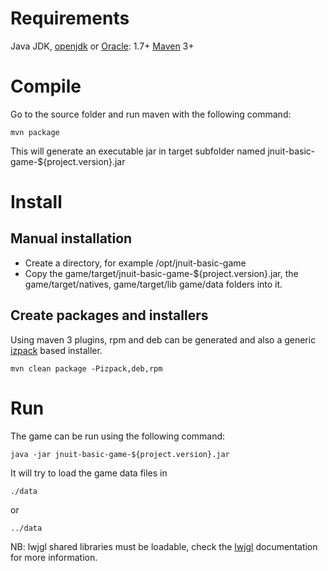 Requirements
============

Java JDK, [openjdk](http://openjdk.java.net/) or [Oracle](http://java.com): 1.7+
[Maven](http://www.maven.org) 3+

Compile
=======

Go to the source folder and run maven with the following command:

	mvn package

This will generate an executable jar in target subfolder named jnuit-basic-game-${project.version}.jar

Install
=======

Manual installation
-------------------

- Create a directory, for example /opt/jnuit-basic-game
- Copy the game/target/jnuit-basic-game-${project.version}.jar, the game/target/natives, game/target/lib game/data folders into it.

Create packages and installers
------------------------------

Using maven 3 plugins, rpm and deb can be generated and also a generic [izpack](www.izpack.org) based installer.

	mvn clean package -Pizpack,deb,rpm

Run
===


The game can be run using the following command:

	java -jar jnuit-basic-game-${project.version}.jar

It will try to load the game data files in

	./data

or

	../data

NB: lwjgl shared libraries must be loadable, check the [lwjgl](www.lwjgl.org) documentation for more information.
